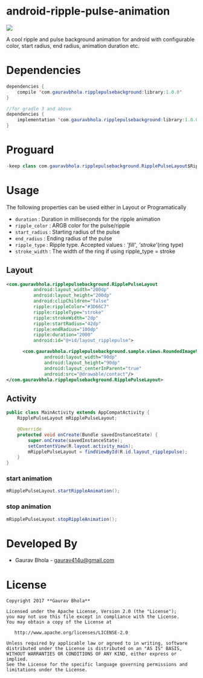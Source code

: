 # android-ripple-pulse-animation
![](https://raw.githubusercontent.com/gaurav414u/android-ripple-pulse-animation/master/sample/images/demo1.gif)

A cool ripple and pulse background animation for android with configurable color, start radius, end radius, animation duration etc.


# Dependencies
```java
dependencies {
    compile 'com.gauravbhola.ripplepulsebackground:library:1.0.0'
}
```
```java
//for gradle 3 and above
dependencies {
    implementation 'com.gauravbhola.ripplepulsebackground:library:1.0.0'
}
```

# Proguard
```java
-keep class com.gauravbhola.ripplepulsebackground.RipplePulseLayout$RippleView { *; }
```

# Usage

The following properties can be used either in Layout or Programatically

- `duration` : Duration in milliseconds for the ripple animation
- `ripple_color` : ARGB color for the pulse/ripple
- `start_radius` : Starting radius of the pulse
- `end_radius` : Ending radius of the pulse
- `ripple_type` : Ripple type. Accepted values : *'fill'*, *'stroke'*(ring type)
- `stroke_width` : The width of the ring if using ripple_type = stroke

## Layout

```xml
<com.gauravbhola.ripplepulsebackground.RipplePulseLayout
          android:layout_width="200dp"
          android:layout_height="200dp"
          android:clipChildren="false"
          ripple:rippleColor="#3D66C7"
          ripple:rippleType="stroke"
          ripple:strokeWidth="2dp"
          ripple:startRadius="42dp"
          ripple:endRadius="100dp"
          ripple:duration="2000"
          android:id="@+id/layout_ripplepulse">

      <com.gauravbhola.ripplepulsebackground.sample.views.RoundedImageView
              android:layout_width="90dp"
              android:layout_height="90dp"
              android:layout_centerInParent="true"
              android:src="@drawable/contact"/>
</com.gauravbhola.ripplepulsebackground.RipplePulseLayout>
```

## Activity
```java
public class MainActivity extends AppCompatActivity {
    RipplePulseLayout mRipplePulseLayout;

    @Override
    protected void onCreate(Bundle savedInstanceState) {
        super.onCreate(savedInstanceState);
        setContentView(R.layout.activity_main);
        mRipplePulseLayout = findViewById(R.id.layout_ripplepulse);
    }
}
```
### start animation
```java
mRipplePulseLayout.startRippleAnimation();
```
### stop animation
```java
mRipplePulseLayout.stopRippleAnimation();
```

# Developed By

* Gaurav Bhola - [gaurav414u@gmail.com](mailto:gaurav414u@gmail.com)


License
=======
    Copyright 2017 **Gaurav Bhola**

    Licensed under the Apache License, Version 2.0 (the "License");
    you may not use this file except in compliance with the License.
    You may obtain a copy of the License at

       http://www.apache.org/licenses/LICENSE-2.0

    Unless required by applicable law or agreed to in writing, software
    distributed under the License is distributed on an "AS IS" BASIS,
    WITHOUT WARRANTIES OR CONDITIONS OF ANY KIND, either express or implied.
    See the License for the specific language governing permissions and
    limitations under the License.
